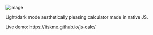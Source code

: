 ![image](https://github.com/user-attachments/assets/4159df1a-8123-4ac0-844c-dead2f3bf25f)

Light/dark mode aesthetically pleasing calculator made in native JS.

Live demo: https://itskme.github.io/js-calc/
